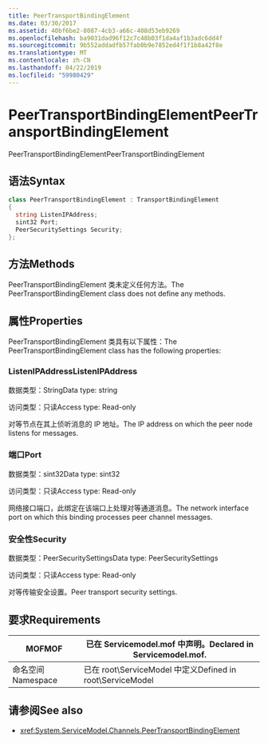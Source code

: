```yaml
---
title: PeerTransportBindingElement
ms.date: 03/30/2017
ms.assetid: 40bf6be2-8087-4cb3-a66c-408d53eb9269
ms.openlocfilehash: ba9031dad96f12c7c48b03f1da4af1b3adc6dd4f
ms.sourcegitcommit: 9b552addadfb57fab0b9e7852ed4f1f1b8a42f8e
ms.translationtype: MT
ms.contentlocale: zh-CN
ms.lasthandoff: 04/22/2019
ms.locfileid: "59980429"
---
```

# <a name="peertransportbindingelement"></a><span data-ttu-id="a075d-102">PeerTransportBindingElement</span><span class="sxs-lookup"><span data-stu-id="a075d-102">PeerTransportBindingElement</span></span>
<span data-ttu-id="a075d-103">PeerTransportBindingElement</span><span class="sxs-lookup"><span data-stu-id="a075d-103">PeerTransportBindingElement</span></span>  
  
## <a name="syntax"></a><span data-ttu-id="a075d-104">语法</span><span class="sxs-lookup"><span data-stu-id="a075d-104">Syntax</span></span>  
  
```csharp
class PeerTransportBindingElement : TransportBindingElement  
{  
  string ListenIPAddress;  
  sint32 Port;  
  PeerSecuritySettings Security;  
};  
```  
  
## <a name="methods"></a><span data-ttu-id="a075d-105">方法</span><span class="sxs-lookup"><span data-stu-id="a075d-105">Methods</span></span>  
 <span data-ttu-id="a075d-106">PeerTransportBindingElement 类未定义任何方法。</span><span class="sxs-lookup"><span data-stu-id="a075d-106">The PeerTransportBindingElement class does not define any methods.</span></span>  
  
## <a name="properties"></a><span data-ttu-id="a075d-107">属性</span><span class="sxs-lookup"><span data-stu-id="a075d-107">Properties</span></span>  
 <span data-ttu-id="a075d-108">PeerTransportBindingElement 类具有以下属性：</span><span class="sxs-lookup"><span data-stu-id="a075d-108">The PeerTransportBindingElement class has the following properties:</span></span>  
  
### <a name="listenipaddress"></a><span data-ttu-id="a075d-109">ListenIPAddress</span><span class="sxs-lookup"><span data-stu-id="a075d-109">ListenIPAddress</span></span>  
 <span data-ttu-id="a075d-110">数据类型：String</span><span class="sxs-lookup"><span data-stu-id="a075d-110">Data type: string</span></span>  
  
 <span data-ttu-id="a075d-111">访问类型：只读</span><span class="sxs-lookup"><span data-stu-id="a075d-111">Access type: Read-only</span></span>  
  
 <span data-ttu-id="a075d-112">对等节点在其上侦听消息的 IP 地址。</span><span class="sxs-lookup"><span data-stu-id="a075d-112">The IP address on which the peer node listens for messages.</span></span>  
  
### <a name="port"></a><span data-ttu-id="a075d-113">端口</span><span class="sxs-lookup"><span data-stu-id="a075d-113">Port</span></span>  
 <span data-ttu-id="a075d-114">数据类型：sint32</span><span class="sxs-lookup"><span data-stu-id="a075d-114">Data type: sint32</span></span>  
  
 <span data-ttu-id="a075d-115">访问类型：只读</span><span class="sxs-lookup"><span data-stu-id="a075d-115">Access type: Read-only</span></span>  
  
 <span data-ttu-id="a075d-116">网络接口端口，此绑定在该端口上处理对等通道消息。</span><span class="sxs-lookup"><span data-stu-id="a075d-116">The network interface port on which this binding processes peer channel messages.</span></span>  
  
### <a name="security"></a><span data-ttu-id="a075d-117">安全性</span><span class="sxs-lookup"><span data-stu-id="a075d-117">Security</span></span>  
 <span data-ttu-id="a075d-118">数据类型：PeerSecuritySettings</span><span class="sxs-lookup"><span data-stu-id="a075d-118">Data type: PeerSecuritySettings</span></span>  
  
 <span data-ttu-id="a075d-119">访问类型：只读</span><span class="sxs-lookup"><span data-stu-id="a075d-119">Access type: Read-only</span></span>  
  
 <span data-ttu-id="a075d-120">对等传输安全设置。</span><span class="sxs-lookup"><span data-stu-id="a075d-120">Peer transport security settings.</span></span>  
  
## <a name="requirements"></a><span data-ttu-id="a075d-121">要求</span><span class="sxs-lookup"><span data-stu-id="a075d-121">Requirements</span></span>  
  
|<span data-ttu-id="a075d-122">MOF</span><span class="sxs-lookup"><span data-stu-id="a075d-122">MOF</span></span>|<span data-ttu-id="a075d-123">已在 Servicemodel.mof 中声明。</span><span class="sxs-lookup"><span data-stu-id="a075d-123">Declared in Servicemodel.mof.</span></span>|  
|---------|-----------------------------------|  
|<span data-ttu-id="a075d-124">命名空间</span><span class="sxs-lookup"><span data-stu-id="a075d-124">Namespace</span></span>|<span data-ttu-id="a075d-125">已在 root\ServiceModel 中定义</span><span class="sxs-lookup"><span data-stu-id="a075d-125">Defined in root\ServiceModel</span></span>|  
  
## <a name="see-also"></a><span data-ttu-id="a075d-126">请参阅</span><span class="sxs-lookup"><span data-stu-id="a075d-126">See also</span></span>

- <xref:System.ServiceModel.Channels.PeerTransportBindingElement>
